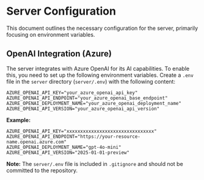 # Server Configuration

This document outlines the necessary configuration for the server, primarily focusing on environment variables.

## OpenAI Integration (Azure)

The server integrates with Azure OpenAI for its AI capabilities. To enable this, you need to set up the following environment variables. Create a `.env` file in the `server` directory (`server/.env`) with the following content:

```
AZURE_OPENAI_API_KEY="your_azure_openai_api_key"
AZURE_OPENAI_API_ENDPOINT="your_azure_openai_base_endpoint"
AZURE_OPENAI_DEPLOYMENT_NAME="your_azure_openai_deployment_name"
AZURE_OPENAI_API_VERSION="your_azure_openai_api_version"
```

**Example:**

```
AZURE_OPENAI_API_KEY="xxxxxxxxxxxxxxxxxxxxxxxxxxxxxxxx"
AZURE_OPENAI_API_ENDPOINT="https://your-resource-name.openai.azure.com"
AZURE_OPENAI_DEPLOYMENT_NAME="gpt-4o-mini"
AZURE_OPENAI_API_VERSION="2025-01-01-preview"
```

**Note:** The `server/.env` file is included in `.gitignore` and should not be committed to the repository.
